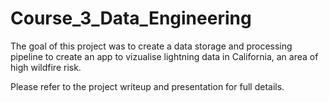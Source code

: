 # Course_3_Data_Engineering

The goal of this project was to create a data storage and processing pipeline to create an app to vizualise lightning data in California, an area of high wildfire risk. 

Please refer to the project writeup and presentation for full details.
